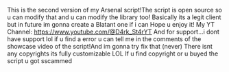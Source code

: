 This is the second version of my Arsenal script!The script is open source so u can modify that and u can modify the library too!
Basically its a legit client but in future im gonna create a Blatant one if i can 
Hope u enjoy it!
My YT Channel:
https://www.youtube.com/@D4rk_St4rYT 
And for support...i dont have support lol if u find a error u can tell me in the comments of the showcase video of the script!And im gonna try fix that (never)
There isnt any copyrights its fully customizable LOL
If u find copyright or u buyed the script u got sscammed
